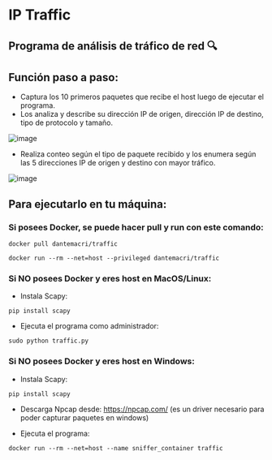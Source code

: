 # IP Traffic
## Programa de análisis de tráfico de red 🔍
## Función paso a paso:
- Captura los 10 primeros paquetes que recibe el host luego de ejecutar el programa.
- Los analiza y describe su dirección IP de origen, dirección IP de destino, tipo de protocolo y tamaño.
  
![image](https://github.com/user-attachments/assets/bbac6ff8-4d2a-4a92-af8d-54625135adf4)

- Realiza conteo según el tipo de paquete recibido y los enumera según las 5 direcciones IP de origen y destino con mayor tráfico.
  
![image](https://github.com/user-attachments/assets/c593a05b-a3ab-4266-b9e6-8e9e3f42dafb)

## Para ejecutarlo en tu máquina:

### Si posees Docker, se puede hacer pull y run con este comando:

```docker pull dantemacri/traffic```

```docker run --rm --net=host --privileged dantemacri/traffic```

### Si NO posees Docker y eres host en MacOS/Linux:
- Instala Scapy:

```pip install scapy```

- Ejecuta el programa como administrador:

```sudo python traffic.py```

### Si NO posees Docker y eres host en Windows:
- Instala Scapy:

```pip install scapy```

- Descarga Npcap desde: https://npcap.com/ (es un driver necesario para poder capturar paquetes en windows)

- Ejecuta el programa:

```docker run --rm --net=host --name sniffer_container traffic```

